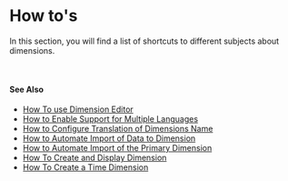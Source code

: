 # How to's
In this section, you will find a list of shortcuts to different subjects about dimensions.

<br/>

#### See Also  

- [How To use Dimension Editor](howto/dimeditor.md)
- [How to Enable Support for Multiple Languages](howto/multilang.md)
- [How to Configure Translation of Dimensions Name](howto/transl.md)
- [How to Automate Import of Data to Dimension](howto/autoimport.md)
- [How to Automate Import of the Primary Dimension](howto/autocopy.md)
- [How To Create and Display Dimension](howto/createdim.md)
- [How To Create a Time Dimension](howto/timedim.md)